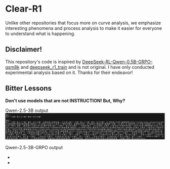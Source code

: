 # Clear-R1
Unlike other repositories that focus more on curve analysis, we emphasize interesting phenomena and process analysis to make it easier for everyone to understand what is happening.

## Disclaimer!
This repository's code is inspired by [DeepSeek-RL-Qwen-0.5B-GRPO-gsm8k](https://github.com/waylandzhang/DeepSeek-RL-Qwen-0.5B-GRPO-gsm8k/blob/main/train-checkpoint-900.ipynb) and [deepseek_r1_train](https://github.com/wyf3/llm_related/blob/main/deepseek_learn/deepseek_r1_train/deepseek_r1_train.py) and is not original. I have only conducted experimental analysis based on it. Thanks for their endeavor!

## Bitter Lessons
**Don't use models that are not INSTRUCTION! But, Why?**

Qwen-2.5-3B output
![qwen-2.5-3B](pictures/qwen-2.5-3B.jpg)

Qwen-2.5-3B-GRPO output

* 
* 